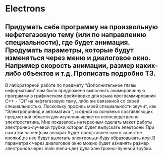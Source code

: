 # Electrons
Придумать себе программу на произвольную нефетегазовую тему (или по направлению специальности), где будет анимация. Продумать параметры, которые будут изменяться через меню и диалоговое окно. Например скорость анимации, размер каких-либо объектов и т.д.
Прописать подробно ТЗ.
-----------------------------------------------------------------------------------------------------------------------------------------------------------------------
В лабораторной работе по предмету “Дополнительное главы информатики” нам было предложено выполнить анимированную программу в графическом фреймворке для языка программирования C++ - “Qt” на нефтегазовую тему, либо же связанной со своей специальностью. Поскольку профиль моей специальности звучит, как “Электропривод и автоматика ”, и одной из основных составляющих предметной области для изучения является непосредственно электростатика, Мне показалось интересным сделать макет работы электронно-лучевой трубки,которая будет выпускать электроны.При нажатии на нее(сам аппарат будет представлен нам в качестве кнопки),из нее будут вылетать электроны,и буду образовывать круг.В параметрах через диалоговое окно можно будет изменять размер электронов.через main menu-цвет дула электронно-лучевой трубки.
